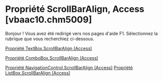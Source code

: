 
# Propriété ScrollBarAlign, Access [vbaac10.chm5009]

Bonjour ! Vous avez été redirigé vers nos pages d'aide F1. Sélectionnez la rubrique que vous recherchiez ci-dessous.

[Propriété TextBox.ScrollBarAlign (Access)](http://msdn.microsoft.com/library/5a8a77df-571a-7294-8be8-0ff2c4546131%28Office.15%29.aspx)

[Propriété ComboBox.ScrollBarAlign (Access)](http://msdn.microsoft.com/library/ded4533c-2879-d57f-b6ff-cccd20a88090%28Office.15%29.aspx)

[Propriété NavigationControl.ScrollBarAlign (Access)](http://msdn.microsoft.com/library/b685e196-513e-fe57-d993-d1e2f4051a4c%28Office.15%29.aspx)
[Propriété ListBox.ScrollBarAlign (Access)](http://msdn.microsoft.com/library/6eb9b2d1-e306-5980-7ad0-ff0b9c1cd0c6%28Office.15%29.aspx)
